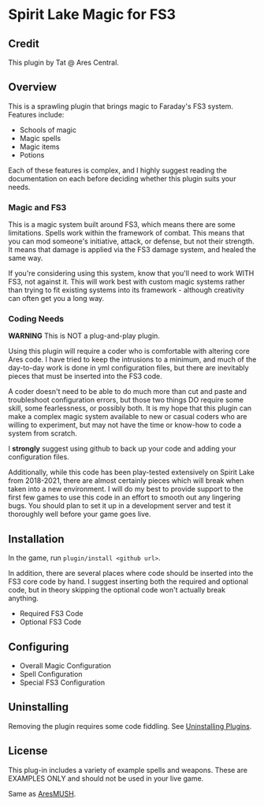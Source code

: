 # Spirit Lake Magic for FS3

## Credit
This plugin by Tat @ Ares Central.

## Overview

This is a sprawling plugin that brings magic to Faraday's FS3 system. Features include:

- Schools of magic
- Magic spells
- Magic items
- Potions

Each of these features is complex, and I highly suggest reading the documentation on each before deciding whether this plugin suits your needs.

### Magic and FS3

This is a magic system built around FS3, which means there are some limitations. Spells work within the framework of combat. This means that you can mod someone's initiative, attack, or defense, but not their strength. It means that damage is applied via the FS3 damage system, and healed the same way.

If you're considering using this system, know that you'll need to work WITH FS3, not against it. This will work best with custom magic systems rather than trying to fit existing systems into its framework - although creativity can often get you a long way.

### Coding Needs

**WARNING**
This is NOT a plug-and-play plugin.

Using this plugin will require a coder who is comfortable with altering core Ares code. I have tried to keep the intrusions to a minimum, and much of the day-to-day work is done in yml configuration files, but there are inevitably pieces that must be inserted into the FS3 code.

A coder doesn't need to be able to do much more than cut and paste and troubleshoot configuration errors, but those two things DO require some skill, some fearlessness, or possibly both. It is my hope that this plugin can make a complex magic system available to new or casual coders who are willing to experiment, but may not have the time or know-how to code a system from scratch.

I **strongly** suggest using github to back up your code and adding your configuration files. 

Additionally, while this code has been play-tested extensively on Spirit Lake from 2018-2021, there are almost certainly pieces which will break when taken into a new environment. I will do my best to provide support to the first few games to use this code in an effort to smooth out any lingering bugs. You should plan to set it up in a development server and test it thoroughly well before your game goes live.

## Installation
In the game, run `plugin/install <github url>`.

In addition, there are several places where code should be inserted into the FS3 core code by hand. I suggest inserting both the required and optional code, but in theory skipping the optional code won't actually break anything.

- Required FS3 Code
- Optional FS3 Code

## Configuring

- Overall Magic Configuration
- Spell Configuration
- Special FS3 Configuration

## Uninstalling

Removing the plugin requires some code fiddling.  See [Uninstalling Plugins](https://www.aresmush.com/tutorials/code/extras.html#uninstalling-plugins).


## License
This plug-in includes a variety of example spells and weapons. These are EXAMPLES ONLY and should not be used in your live game.

Same as [AresMUSH](https://aresmush.com/license).
